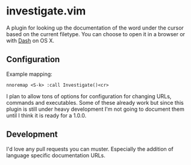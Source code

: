 # investigate.vim

A plugin for looking up the documentation of the word under the cursor
based on the current filetype. You can choose to open it in a browser
or with [Dash](http://kapeli.com/dash) on OS X.

## Configuration

Example mapping:

```
nnoremap <S-k> :call Investigate()<cr>
```

I plan to allow tons of options for configuration for changing URLs,
commands and executables. Some of these already work but since this
plugin is still under heavy development I'm not going to document them
until I think it is ready for a 1.0.0.

## Development

I'd love any pull requests you can muster. Especially the addition of
language specific documentation URLs.

